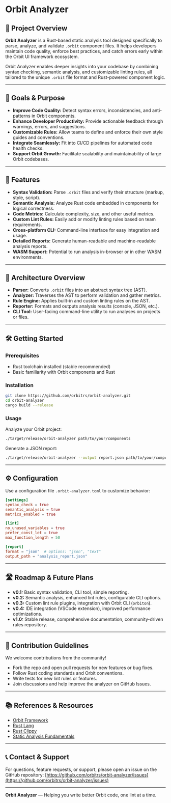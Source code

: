 # Orbit Analyzer

## 📖 Project Overview

**Orbit Analyzer** is a Rust-based static analysis tool designed specifically to parse, analyze, and validate `.orbit` component files. It helps developers maintain code quality, enforce best practices, and catch errors early within the Orbit UI framework ecosystem.

Orbit Analyzer enables deeper insights into your codebase by combining syntax checking, semantic analysis, and customizable linting rules, all tailored to the unique `.orbit` file format and Rust-powered component logic.

---

## 🎯 Goals & Purpose

* **Improve Code Quality:** Detect syntax errors, inconsistencies, and anti-patterns in Orbit components.
* **Enhance Developer Productivity:** Provide actionable feedback through warnings, errors, and suggestions.
* **Customizable Rules:** Allow teams to define and enforce their own style guides and conventions.
* **Integrate Seamlessly:** Fit into CI/CD pipelines for automated code health checks.
* **Support Orbit Growth:** Facilitate scalability and maintainability of large Orbit codebases.

---

## 🚀 Features

* **Syntax Validation:** Parse `.orbit` files and verify their structure (markup, style, script).
* **Semantic Analysis:** Analyze Rust code embedded in components for logical correctness.
* **Code Metrics:** Calculate complexity, size, and other useful metrics.
* **Custom Lint Rules:** Easily add or modify linting rules based on team requirements.
* **Cross-platform CLI:** Command-line interface for easy integration and usage.
* **Detailed Reports:** Generate human-readable and machine-readable analysis reports.
* **WASM Support:** Potential to run analysis in-browser or in other WASM environments.

---

## 🧱 Architecture Overview

* **Parser:** Converts `.orbit` files into an abstract syntax tree (AST).
* **Analyzer:** Traverses the AST to perform validation and gather metrics.
* **Rule Engine:** Applies built-in and custom linting rules on the AST.
* **Reporter:** Formats and outputs analysis results (console, JSON, etc.).
* **CLI Tool:** User-facing command-line utility to run analyses on projects or files.

---

## 🛠️ Getting Started

### Prerequisites

* Rust toolchain installed (stable recommended)
* Basic familiarity with Orbit components and Rust

### Installation

```bash
git clone https://github.com/orbitrs/orbit-analyzer.git
cd orbit-analyzer
cargo build --release
```

### Usage

Analyze your Orbit project:

```bash
./target/release/orbit-analyzer path/to/your/components
```

Generate a JSON report:

```bash
./target/release/orbit-analyzer --output report.json path/to/your/components
```

---

## ⚙️ Configuration

Use a configuration file `.orbit-analyzer.toml` to customize behavior:

```toml
[settings]
syntax_check = true
semantic_analysis = true
metrics_enabled = true

[lint]
no_unused_variables = true
prefer_const_let = true
max_function_length = 50

[report]
format = "json"  # options: "json", "text"
output_path = "analysis_report.json"
```

---

## 🛣️ Roadmap & Future Plans

* **v0.1:** Basic syntax validation, CLI tool, simple reporting.
* **v0.2:** Semantic analysis, enhanced lint rules, configurable CLI options.
* **v0.3:** Custom lint rule plugins, integration with Orbit CLI (`orbiton`).
* **v0.4:** IDE integration (VSCode extension), improved performance optimizations.
* **v1.0:** Stable release, comprehensive documentation, community-driven rules repository.

---

## 🤝 Contribution Guidelines

We welcome contributions from the community!

* Fork the repo and open pull requests for new features or bug fixes.
* Follow Rust coding standards and Orbit conventions.
* Write tests for new lint rules or features.
* Join discussions and help improve the analyzer on GitHub Issues.

---

## 📚 References & Resources

* [Orbit Framework](https://github.com/orbitrs/orbit)
* [Rust Lang](https://www.rust-lang.org/)
* [Rust Clippy](https://github.com/rust-lang/rust-clippy)
* [Static Analysis Fundamentals](https://en.wikipedia.org/wiki/Static_program_analysis)

---

## 📞 Contact & Support

For questions, feature requests, or support, please open an issue on the GitHub repository:
[https://github.com/orbitrs/orbit-analyzer/issues](https://github.com/orbitrs/orbit-analyzer/issues)

---

**Orbit Analyzer** — Helping you write better Orbit code, one lint at a time.
